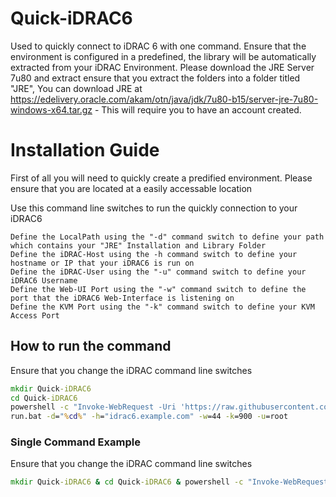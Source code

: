# Quick-iDRAC6
Used to quickly connect to iDRAC 6 with one command. Ensure that the environment is configured in a predefined, the library will be automatically extracted from your iDRAC Environment. Please download the JRE Server 7u80 and extract ensure that you extract the folders into a folder titled "JRE", You can download JRE at https://edelivery.oracle.com/akam/otn/java/jdk/7u80-b15/server-jre-7u80-windows-x64.tar.gz - This will require you to have an account created.

# Installation Guide

First of all you will need to quickly create a predified environment. Please ensure that you are located at a easily accessable location

Use this command line switches to run the quickly connection to your iDRAC6
```
Define the LocalPath using the "-d" command switch to define your path which contains your "JRE" Installation and Library Folder
Define the iDRAC-Host using the -h command switch to define your hostname or IP that your iDRAC6 is run on
Define the iDRAC-User using the "-u" command switch to define your iDRAC6 Username
Define the Web-UI Port using the "-w" command switch to define the port that the iDRAC6 Web-Interface is listening on
Define the KVM Port using the "-k" command switch to define your KVM Access Port 
```
## How to run the command
Ensure that you change the iDRAC command line switches
```cmd
mkdir Quick-iDRAC6
cd Quick-iDRAC6
powershell -c "Invoke-WebRequest -Uri 'https://raw.githubusercontent.com/DressyLemon/Quick-iDRAC6/main/run.bat' -OutFile 'run.bat'"
run.bat -d="%cd%" -h="idrac6.example.com" -w=44 -k=900 -u=root
```
### Single Command Example
Ensure that you change the iDRAC command line switches
```cmd
mkdir Quick-iDRAC6 & cd Quick-iDRAC6 & powershell -c "Invoke-WebRequest -Uri 'https://raw.githubusercontent.com/DressyLemon/Quick-iDRAC6/main/run.bat' -OutFile 'run.bat'" & run.bat -d=%cd% -h="idrac6.example.com" -w=443 -k=5900 -u root
```
